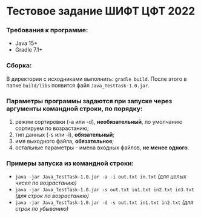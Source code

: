 # Тестовое задание ШИФТ ЦФТ 2022

### Требования к программе:
* Java 15+
* Gradle 7.1+

### Сборка:
В директории с исходниками выполнить: `gradle build`. 
После этого в папке `build/libs` появится файл `Java_TestTask-1.0.jar`.

### Параметры программы задаются при запуске через аргументы командной строки, по порядку:
1. режим сортировки (-a или -d), __необязательный__, по умолчанию сортируем по возрастанию; 
2. тип данных (-s или -i), __обязательный__;
3. имя выходного файла, __обязательное__;
4. остальные параметры - имена входных файлов, __не менее одного__.

### Примеры запуска из командной строки:
* `java -jar Java_TestTask-1.0.jar -a -i out.txt in.txt` _(для целых чисел по возрастанию)_
* `java -jar Java_TestTask-1.0.jar -s out.txt in1.txt in2.txt in3.txt` _(для строк по возрастанию)_
* `java -jar Java_TestTask-1.0.jar -d -s out.txt in1.txt in2.txt` _(для строк по убыванию)_